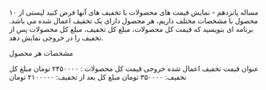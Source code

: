 مساله پانزدهم - نمایش قیمت های محصولات با تخفیف های آنها
فرض کنید لیستی از ۱۰ محصول با مشخصات مختلف داریم، هر محصول دارای یک تخفیف اعمال شده می باشد. برنامه ای بنویسید که قیمت کل محصولات، مبلغ کل تخفیف، مبلغ کل محصولات پس از تخفیف را در خروجی نمایش دهد.

مشخصات هر محصول

عنوان
قیمت
تخفیف اعمال شده
خروجی
قیمت کل محصولات : ۲۴۵۰۰۰۰ تومان
مبلغ کل تخفیف: ۳۵۰۰۰۰ تومان
مبلغ کل بعد از تخفیف: ۲۱۰۰۰۰۰ تومان
